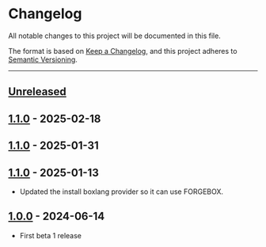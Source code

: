 # Changelog

All notable changes to this project will be documented in this file.

The format is based on [Keep a Changelog](https://keepachangelog.com/en/1.0.0/),
and this project adheres to [Semantic Versioning](https://semver.org/spec/v2.0.0.html).

* * *

## [Unreleased]

## [1.1.0] - 2025-02-18

## [1.1.0] - 2025-01-31

## [1.1.0] - 2025-01-13

- Updated the install boxlang provider so it can use FORGEBOX.

## [1.0.0] - 2024-06-14

- First beta 1 release

[Unreleased]: https://github.com/ortus-boxlang/boxlang-docker/compare/v1.1.0...HEAD

[1.1.0]: https://github.com/ortus-boxlang/boxlang-docker/compare/v1.1.0...v1.1.0


[1.0.0]: https://github.com/ortus-boxlang/boxlang-docker/compare/v1.0.0...v1.0.0
